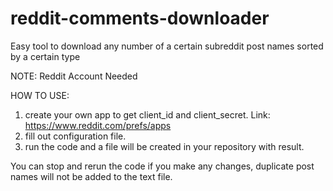 # reddit-comments-downloader
Easy tool to download any number of a certain subreddit post names sorted by a certain type

NOTE:
Reddit Account Needed

HOW TO USE:

1. create your own app to get client_id and client_secret.
Link: https://www.reddit.com/prefs/apps
2. fill out configuration file.
3. run the code and a file will be created in your repository with result.

You can stop and rerun the code if you make any changes, duplicate post names will not be added to the text file.
